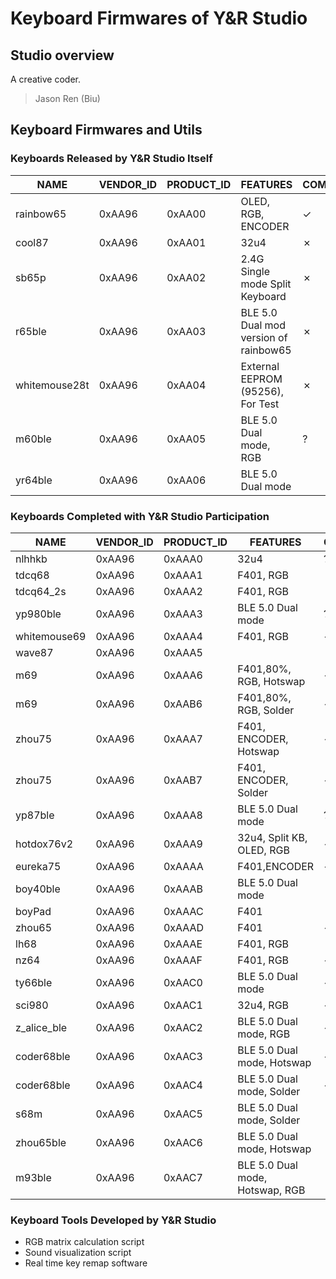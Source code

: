 # Keyboard Firmwares of Y&R Studio

## Studio overview

A creative coder.

> Jason Ren (Biu)

## Keyboard Firmwares and Utils

### Keyboards Released by Y&R Studio Itself
| NAME          | VENDOR_ID | PRODUCT_ID | FEATURES                              | COMMERCIALIZATION |
| ------------- | --------- | ---------- | ------------------------------------- | ----------------- |
| rainbow65     | 0xAA96    | 0xAA00     | OLED, RGB, ENCODER                    | &check;           |
| cool87        | 0xAA96    | 0xAA01     | 32u4                                  | &cross;           |
| sb65p         | 0xAA96    | 0xAA02     | 2.4G Single mode Split Keyboard       | &cross;           |
| r65ble        | 0xAA96    | 0xAA03     | BLE 5.0 Dual mod version of rainbow65 | &cross;           |
| whitemouse28t | 0xAA96    | 0xAA04     | External EEPROM (95256), For Test     | &cross;           |
| m60ble        | 0xAA96    | 0xAA05     | BLE 5.0 Dual mode, RGB                | &quest;           |
| yr64ble       | 0xAA96    | 0xAA06     | BLE 5.0 Dual mode                     |                   |



### Keyboards Completed with Y&R Studio Participation
| NAME         | VENDOR_ID | PRODUCT_ID | FEATURES                        | COMMERCIALIZATION |
| ------------ | --------- | ---------- | ------------------------------- | ----------------- |
| nlhhkb       | 0xAA96    | 0xAAA0     | 32u4                            | &quest;           |
| tdcq68       | 0xAA96    | 0xAAA1     | F401, RGB                       | &cross;           |
| tdcq64_2s    | 0xAA96    | 0xAAA2     | F401, RGB                       | &cross;           |
| yp980ble     | 0xAA96    | 0xAAA3     | BLE 5.0 Dual mode               | &quest;           |
| whitemouse69 | 0xAA96    | 0xAAA4     | F401, RGB                       | &check;           |
| wave87       | 0xAA96    | 0xAAA5     |                                 |                   |
| m69          | 0xAA96    | 0xAAA6     | F401,80%, RGB, Hotswap          | &check;           |
| m69          | 0xAA96    | 0xAAB6     | F401,80%, RGB, Solder           | &check;           |
| zhou75       | 0xAA96    | 0xAAA7     | F401, ENCODER, Hotswap          | &check;           |
| zhou75       | 0xAA96    | 0xAAB7     | F401, ENCODER, Solder           | &check;           |
| yp87ble      | 0xAA96    | 0xAAA8     | BLE 5.0 Dual mode               | &quest;           |
| hotdox76v2   | 0xAA96    | 0xAAA9     | 32u4, Split KB, OLED, RGB       | &check;           |
| eureka75     | 0xAA96    | 0xAAAA     | F401,ENCODER                    | &check;           |
| boy40ble     | 0xAA96    | 0xAAAB     | BLE 5.0 Dual mode               | &cross;           |
| boyPad       | 0xAA96    | 0xAAAC     | F401                            | &cross;           |
| zhou65       | 0xAA96    | 0xAAAD     | F401                            | &check;           |
| lh68         | 0xAA96    | 0xAAAE     | F401, RGB                       | &cross;           |
| nz64         | 0xAA96    | 0xAAAF     | F401, RGB                       | &check;           |
| ty66ble      | 0xAA96    | 0xAAC0     | BLE 5.0 Dual mode               | &check;           |
| sci980       | 0xAA96    | 0xAAC1     | 32u4, RGB                       | &check;           |
| z_alice_ble  | 0xAA96    | 0xAAC2     | BLE 5.0 Dual mode, RGB          | &check;           |
| coder68ble   | 0xAA96    | 0xAAC3     | BLE 5.0 Dual mode, Hotswap      | &check;           |
| coder68ble   | 0xAA96    | 0xAAC4     | BLE 5.0 Dual mode, Solder       | &check;           |
| s68m         | 0xAA96    | 0xAAC5     | BLE 5.0 Dual mode, Solder       |                   |
| zhou65ble    | 0xAA96    | 0xAAC6     | BLE 5.0 Dual mode, Hotswap      |                   |
| m93ble       | 0xAA96    | 0xAAC7     | BLE 5.0 Dual mode, Hotswap, RGB |                   |



### Keyboard Tools Developed by Y&R Studio

- RGB matrix calculation script
- Sound visualization script
- Real time key remap software

